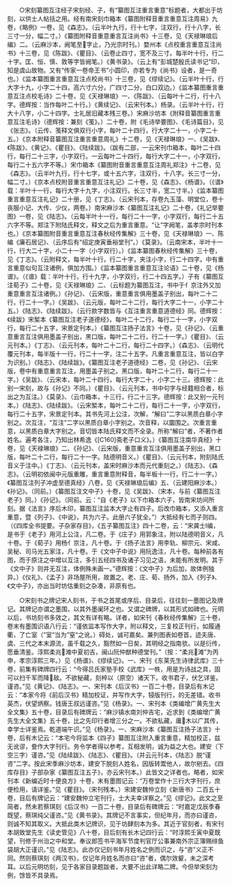 <!-- { "loadSidebar": true } -->
　　○宋刻纂图互注经子宋刻经、子，有“纂图互注重言重意”标题者，大都出于坊刻，以供士人帖括之用。经有南宋刻巾箱本《纂图附释音重言重意互注周易》九卷，《略例》一卷，见《森志》。（云半叶九行，行十七字，注双行，行十八字，长三寸一分，幅二寸。）《纂图附释音重意重言互注尚书》十三卷，见《天禄琳琅后编》二。（云麻沙本，阙笔至字止，乃光宗时刊。）婺州本《点校重言重意互注尚书》十三卷，见《陈跋》、《瞿目》、（云卷止四寸，宽不及三寸。每半叶十行，行二十字。匡、恒、慎、敦等字皆阙笔。）《黄书录》。（云上有“彭城楚殷氏读书记”印，知是虞山故物。又有“传家一卷帝王书”小圆印，亦若专为《尚书》设者，是一奇也。）《监本纂图重言重意互注点校尚书》十三卷，见《缪续记》。（云半叶十行，行大字十九，小字二十四，高六寸六分，广四寸二分，白口双边。）《监本纂图重言重意互注点校毛诗》二十卷，见《天禄琳琅》一、《陈跋》、（云每叶十二行，行十八字。德辉按：当作每叶二十行。）《黄续记》、（云宋刊本。）杨录。（云半叶十行，行大十八字，小二十四字。士礼居旧藏本残三卷。）宋麻沙坊本《附释音纂图重言重意互注毛诗》（德辉按：兼刻《笺》。）二十卷，附《毛诗举要图》、《毛诗篇目》，见《张志》。（云传、笺释文俱双行小字，每叶二十四行，行大字二十一，小字二十五。）《京本附释音纂图互注重言重意周礼》十二卷，见《天禄琳琅》一、《吴跋》、《陈跋》、《黄记》、《瞿目》、《陆续跋》。（跋有二部，一云宋刊巾箱本，每叶二十四行，每行二十三字，小字双行。一云每叶二十四行，每行大字二十一，小字双行，每行二十五六字不等。）宋巾箱本《纂图附音重言重意互注周礼郑注》十二卷，见《森志》。（云半叶九行，行十七字，或十五六字，注双行，十八字。长三寸一分，幅二寸。）《京本点校附音重言重意互注礼记》二十卷，见《森志》、《杨谱》。（《谱》载：半叶十一行，每行大字十九字，小注双行。长三寸半，宽二寸半。）《监本纂图重言重意互注礼记》二十册，见《丁志》。（云宋刊本，存卷九玉藻、明堂位，卷十丧服小记、大传、少仪，两卷。）南宋麻沙本《纂图互注礼记》二十卷，《礼记举要图》一卷，见《陆志》。（云每半叶十一行，每行二十一字，小字双行，每行二十五六字不等。郑注下附陆氏释文，释文之后为重言重意。“让”字阙笔，盖孝宗时刊本也。）《京本纂图附音重言重意互注春秋经传集解》三十卷，见《天禄琳琅》一、陈编《廉石居记》、（云序后有“绍定庚寅垂裕堂刊”。）《莫录》。（云南宋本，半叶十一行，行大二十字，小二十一字（小字双行）。）《监本纂图春秋经传集解》三十卷，见《丁志》。（云附释文，每半叶十行，行二十字，夹注小字，行二十四字。中有重言重意似句互注诸例，俱加方围。）《监本纂图重言重意互注论语》二十卷，见《杨谱》。（《谱》载：半叶十行，行十九字，小字双行，行二十四五字。）子有《纂图互注荀子》二十卷，见《天禄琳琅》二、（云标题为纂图互注，书中于亻京注外又加重意重言互注诸例。）《孙记》、（云宋版，重意重言俱用墨盖子别出，每叶二十二行，行二十一字。）《吴跋》、（云元版，每叶二十二行，每行大字二十一，小字二十五。）《陆志》、《陆续跋》。（云行款字数皆与《互注重言重意道德经》同。德辉按：《续跋》宋椠本《纂图互注老子道德经》，每叶二十二行，每行二十一字，小字双行，每行二十五字，宋景定刊本。）《纂图互注扬子法言》十卷，见《孙记》、（云重意重言互注俱用墨盖子别出，黑口版，每叶二十二行，行二十一字。）《瞿目》、（云元刊本。）《丁志》、（云元刊本，每叶二十二行，每行二十四字。）《森志》、（云明代覆元刊本，每半版十一行，行二十一字，注二十五字。凡重言重意互注，皆以白字为识别。）《陆志》、《陆续跋》。《纂图互注老子道德经》二卷，见《孙记》、（云宋版，卷中有重意重言互注，用墨盖子别之。黑口版，每叶二十二行，每行二十一字。）《吴跋》、（云宋本，每叶二十四行，每行大字二十，小字二十三。德辉按：此别一宋刻，故与《孙记》不同。）《瞿目》、（云元刊本，书中句字与经籍相合者，标出之为互注。）《莫录》、（云巾箱本，十三行，行二十三字。德辉按：此又别一元刊本。）《陆志》、《陆续跋》。（云宋椠本，每叶二十二行，每行二十一字，小字双行，每行二十五字，宋景定刊本。其书先河上公注，次解，“解曰”二字以黑质白章小字别之。次互注，“互注”二字以黑质白章小字别之。次音释，以圜围之。次重言重意，以黑质白章大字别之。音切皆本陆氏释文而不全录。所称“解曰”者，不著作者姓名。遍考各注，乃知出林希逸《[C160]斋老子口义》。）《纂图互注南华真经》十卷，见《天禄琳琅》二、《孙记》、（云宋版，重意重言互注俱用墨盖子别出，黑口版，每叶二十二行，每行二十一字。陆德明音义。）《瞿目》、（云元刊本，附刻陆氏音义于注中。）《丁志》、（云元刊本，盖宋时麻沙本而元代重刻之。）《陆志》、《森志》。（云明初依闽中元版重雕，重言重意附释音，每半板十一行，行二十一字。）《纂图互注列子冲虚至德真经》八卷，见《天禄琳琅后编》五、（云建阳麻沙本。）《孙记》。（同前。）《纂图互注文中子》十卷，见《吴跋》、（宋本，与前《纂图互注老子》同。）《孙记》。（同前。云：“自《老子》以下巾箱本六子，皆南宋坊间所刻。据《法言》序后木印，纂图互注监本大字止有四子。后改巾箱本，又添入重言重意，暨《列子》、《中说》，共为六子。此册六子犹全。”）大抵经有七而子则四。（《四库全书提要。子杂家存目》，《五子纂图互注》四十二卷，云：“宋龚士Ι编，是书于《老子》用河上公注，凡二卷。于《庄子》用郭象注，附以陆德明音义，凡十卷。于《荀子》用杨亻京注，凡十卷。于《扬子法言》用李轨、柳宗元、宋咸、吴秘、司马光五家注，凡十卷。于《文中子中说》用阮逸注，凡十卷。每种前各有图，而于原注之中增以互注，多引五经四书及诸子习见之语，未能有所发明。其于《文中子》则并无互注，体例殊未画一。”德辉按：《文中子》为后加，故体例独异。）《仪礼》、《孟子》非场屋所用，故置之。老、庄、荀、扬外，加入《列子》、《文中子》，亦出当时坊估重刻之杂凑，非原有也。

　　○宋刻书之牌记宋人刻书，于书之首尾或序后、目录后，往往刻一墨图记及牌记。其牌记亦谓之墨围，以其外墨阑环之也。又谓之碑牌，以其形式如碑也。元明以后，书坊刻书多效之，其文有详有略。详者，如宋刊《春秋经传集解》三十卷，卷末有墨围识语八行云：“谨依监本写作大字，附以释文，三复校正刊行，如履通衢，了亡室（”室“当为”窒“之讹。）碍处，诚可嘉矣。兼列图表如卷首，迹夫唐、虞、三代之本末源流，虽千载之久，豁然如一日矣，其明经之指南欤。以是衍传，愿垂清鉴。淳熙柔兆滩中夏初吉，闽山阮仲猷种德堂刊。”（按：“柔兆滩”为丙申，孝宗淳熙三年。）见《杨谱》、《缪续记》。一、宋刊《东莱先生诗律武库》三十卷，前集有碑牌四行云：“今得吕氏家塾手校《武库》一帙，用是为诗战之具，固可以扫千军而降敌。不欲秘藏，刻梓以（原空）诸天下。收书君子，伏乞详鉴。谨咨。”见《黄记》、《陆志》。一、宋刊本《后汉书》一百二十卷，目录后有木记云：“本家今将《前后汉书》精加校证，并写作大字，锓版刊行，的无差错。收书英杰，伏望炳察。钱唐王叔远谨咨。”见《杨录》。一、宋刊本《类编增广黄先生大全文集》五十卷，目录后有碑牌云：“麻沙镇水南刘仲吉宅，近求到《类编增广黄先生大全文集》五十卷，比之先印行者增三分之一。不欲私藏，庸木以广其传，幸学士详鉴焉。乾道端午识。”见《杨录》。一、宋麻沙本《纂图互注扬子法言》十卷，后有木记云：“本宅今将监本《四子》纂图互注附入重言重意，精加校正，兹无讹谬，誊作大字刊行。务令学者得以参考，互相发明，诚为益之大也。建安（下空三字）谨咨。”见《陆续跋》、《陆志》、《瞿目》。（并云元刊本，《陆志》脱“谨咨”二字。按此宋季麻沙坊本，建安下脱刻人姓名，因版转鬻他人，故尔剜去。《四库存目》子部杂家《纂图互注五子》，亦云宋刊本。）此皆文之详者也。略者，如宋刊本《新编近时十便良方》十卷，末有墨图记云：“万卷堂作十三行大字刊行，庶便检用，请详鉴。”见《瞿目》。（宋刊残本。）宋建安魏仲立刻《新唐书》二百五十卷，目后有牌记云：“建安魏仲立宅刊行，士大夫幸详察之。”见《缪记》。此文之至简者，然未若蔡琪刻《后汉书》一百二十卷，目录后有碑牌云：“时嘉定戊辰季春既望，蔡琪纯父谨咨。”见《黄书录》。其牌记不言事实，但纪年月，而亦曰谨咨，则诚不知其取义。大抵此类木记牌识，见于坊肆刻本为多。其近于官刻者，有宋刊本胡致堂先生《读史管见》八十卷，目后刻有长木记四行云：“时淳熙壬寅中夏既望，刊修于州治之中和堂。奉议郎签书平海军节度判官厅公事兼南外宗正簿赐绯鱼袋胡大正谨识。”见《陆志》。此亦仅记刻书年月姓名之例而识之，与“咨”义正不同。然则蔡琪刻《两汉书》，仅记年月姓名而亦曰“咨”者，偶尔效颦，未之深考耳。以后元明坊刻，见于各家目录题跋者，大要不出此详略二牌。今但举宋刻为例，馀皆不具录焉。

